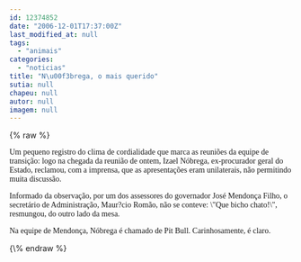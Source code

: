```yaml
---
id: 12374852
date: "2006-12-01T17:37:00Z"
last_modified_at: null
tags:
  - "animais"
categories:
  - "noticias"
title: "N\u00f3brega, o mais querido"
sutia: null
chapeu: null
autor: null
imagem: null
---
```

{\% raw %}
<p><P><FONT face=Verdana>Um pequeno registro do clima de cordialidade que marca as reuniões da equipe de transição: logo na chegada da reunião de ontem, Izael Nóbrega, ex-procurador geral do Estado, reclamou, com a imprensa, que as apresentações eram unilaterais, não permitindo muita discussão.</FONT></P></p>
<p><P><FONT face=Verdana>Informado da observação, por um dos assessores do governador José Mendonça Filho, o secretário de Administração, Maur?cio Romão, não se conteve: \"Que bicho chato!\", resmungou, do outro lado da mesa.</FONT></P></p>
<p><P><FONT face=Verdana>Na equipe de Mendonça, Nóbrega é chamado de Pit Bull. Carinhosamente, é claro.</FONT></P> </p>
{\% endraw %}